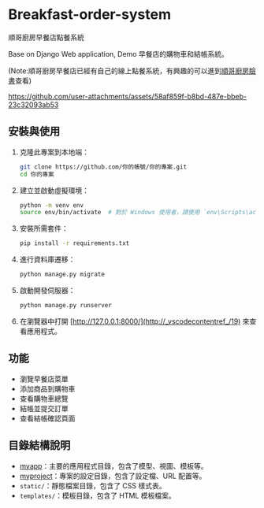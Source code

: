 # Breakfast-order-system
順哥廚房早餐店點餐系統

Base on Django Web application, Demo 早餐店的購物車和結帳系統。

(Note:順哥廚房早餐店已經有自己的線上點餐系統，有興趣的可以進到[順哥廚房臉書](https://www.facebook.com/kevin09140711)查看)



https://github.com/user-attachments/assets/58af859f-b8bd-487e-bbeb-23c32093ab53








## 安裝與使用

1. 克隆此專案到本地端：
    ```sh
    git clone https://github.com/你的帳號/你的專案.git
    cd 你的專案
    ```

2. 建立並啟動虛擬環境：
    ```sh
    python -m venv env
    source env/bin/activate  # 對於 Windows 使用者，請使用 `env\Scripts\activate`
    ```

3. 安裝所需套件：
    ```sh
    pip install -r requirements.txt
    ```

4. 進行資料庫遷移：
    ```sh
    python manage.py migrate
    ```

5. 啟動開發伺服器：
    ```sh
    python manage.py runserver
    ```

6. 在瀏覽器中打開 [http://127.0.0.1:8000/](http://_vscodecontentref_/19) 來查看應用程式。

## 功能

- 瀏覽早餐店菜單
- 添加商品到購物車
- 查看購物車總覽
- 結帳並提交訂單
- 查看結帳確認頁面

## 目錄結構說明

- [myapp](http://_vscodecontentref_/20)：主要的應用程式目錄，包含了模型、視圖、模板等。
- [myproject](http://_vscodecontentref_/21)：專案的設定目錄，包含了設定檔、URL 配置等。
- `static/`：靜態檔案目錄，包含了 CSS 樣式表。
- `templates/`：模板目錄，包含了 HTML 模板檔案。


